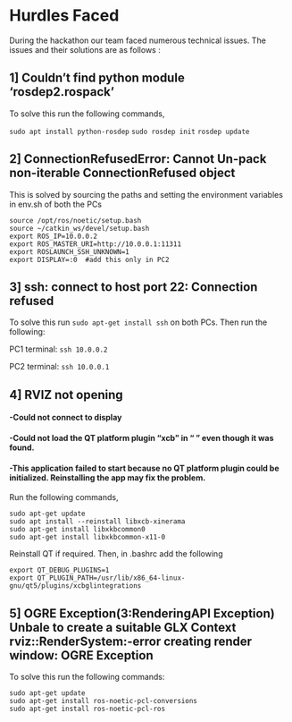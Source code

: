 # Hurdles Faced #

During the hackathon our team faced numerous technical issues. The issues and their solutions are as follows :

## 1] Couldn’t find python module ‘rosdep2.rospack’ ##
To solve this run the following commands,

`sudo apt install python-rosdep`
`sudo rosdep init`
`rosdep update`

## 2] ConnectionRefusedError: Cannot Un-pack non-iterable ConnectionRefused object ##
This is solved by sourcing the paths and setting the environment variables in env.sh of both the PCs

```
source /opt/ros/noetic/setup.bash
source ~/catkin_ws/devel/setup.bash
export ROS_IP=10.0.0.2
export ROS_MASTER_URI=http://10.0.0.1:11311
export ROSLAUNCH_SSH_UNKNOWN=1
export DISPLAY=:0  #add this only in PC2
```

## 3] ssh: connect to host <host> port 22: Connection refused  ##
To solve this run `sudo apt-get install ssh` on both PCs. Then run the following: 

PC1 terminal: `ssh 10.0.0.2` 

PC2 terminal: `ssh 10.0.0.1`

## 4] RVIZ not opening
#### -Could not connect to display ####
#### -Could not load the QT platform plugin “xcb” in “ ” even though it was found. ####
#### -This application failed to start because no QT platform plugin could be initialized. Reinstalling the app may fix the problem. ####
Run the following commands, 
```
sudo apt-get update
sudo apt install --reinstall libxcb-xinerama
sudo apt-get install libxkbcommon0
sudo apt-get install libxkbcommon-x11-0
```

Reinstall QT if required. Then, in .bashrc add the following
```
export QT_DEBUG_PLUGINS=1
export QT_PLUGIN_PATH=/usr/lib/x86_64-linux-gnu/qt5/plugins/xcbglintegrations
```

## 5] OGRE Exception(3:RenderingAPI Exception) Unbale to create a suitable GLX Context rviz::RenderSystem:-error creating render window: OGRE Exception ##
To solve this run the following commands:
```
sudo apt-get update
sudo apt-get install ros-noetic-pcl-conversions
sudo apt-get install ros-noetic-pcl-ros
```
